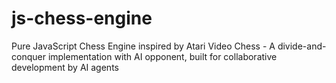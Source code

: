 # js-chess-engine
Pure JavaScript Chess Engine inspired by Atari Video Chess - A divide-and-conquer implementation with AI opponent, built for collaborative development by AI agents
